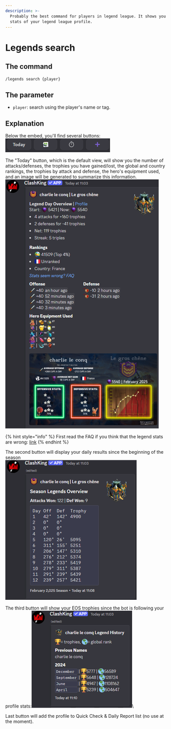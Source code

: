 ```yaml
---
description: >-
  Probably the best command for players in legend league. It shows you various
  stats of your legend league profile.
---
```


# Legends search

## The command

`/legends search {player}`

## The parameter

* `player`: search using the player's name or tag.

## Explanation

Below the embed, you'll find several buttons:\
![](<../../.gitbook/assets/image (158).png>)

The "Today" button, which is the default view, will show you the number of attacks/defenses, the trophies you have gained/lost, the global and country rankings, the trophies by attack and defense, the hero's equipment used, and an image will be generated to summarize this information.\
![](<../../.gitbook/assets/image (157).png>)

{% hint style="info" %}
First read the FAQ if you think that the legend stats are wrong: [link](../../faq.md#the-legend-stats-are-wrong)
{% endhint %}

The second button will display your daily results since the beginning of the season\
![](<../../.gitbook/assets/image (161).png>)

The third button will show your EOS trophies since the bot is following your profile stats:![](<../../.gitbook/assets/image (163).png>)\


Last button will add the profile to Quick Check & Daily Report list (no use at the moment).
